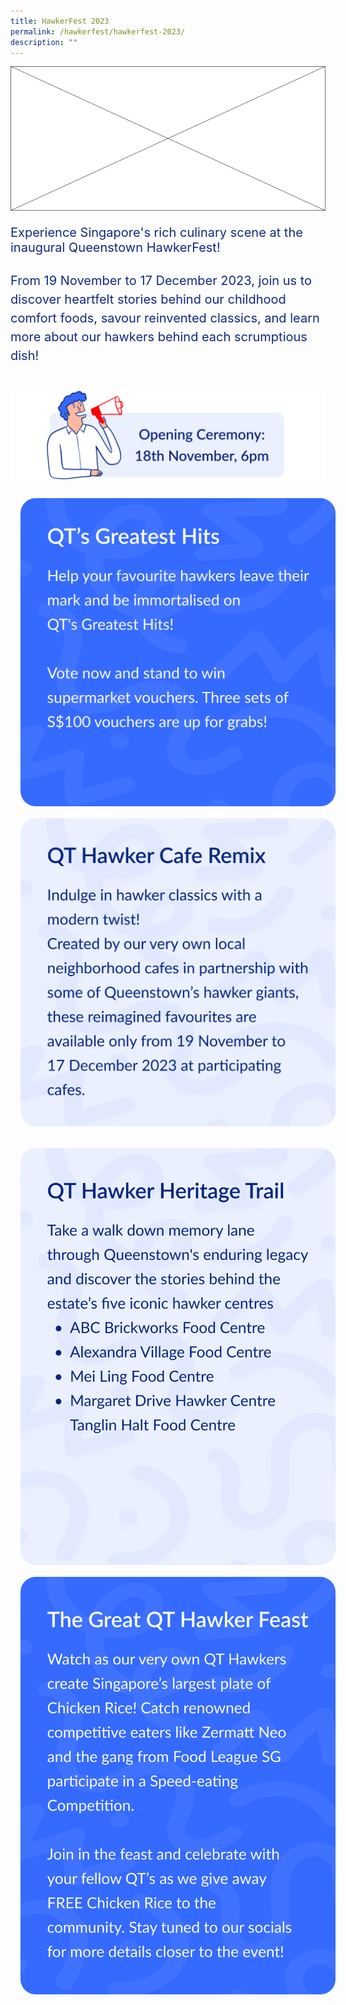 ```yaml
---
title: HawkerFest 2023
permalink: /hawkerfest/hawkerfest-2023/
description: ""
---
```

![](/images/HAWKERFEST/HAWKERFEST%202023/banner.png)

<div>
	<p class="body">
	Experience Singapore's rich culinary scene at the inaugural Queenstown HawkerFest! 
	</p>
	<p style="line-height: 1.5; padding-bottom: 16px" class="body">
	From 19 November to 17 December 2023, join us to discover heartfelt stories behind our childhood comfort foods, savour reinvented classics, and learn more about our hawkers behind each scrumptious dish!
	</p>
</div>

<div style="padding-bottom: 24px" class="sub-banner-website">
<img src="/images/HAWKERFEST/HAWKERFEST%202023/open-ceremony.png">
	<br>
</div>

<div class="sub-banner-mobile">
<img src="/images/HAWKERFEST/HAWKERFEST%202023/open-ceremony-mobile.png" style="padding-bottom: 40px; padding-top: 24px">
</div>

<div class="row">
	<div class="col-6">
		<img src="/images/HAWKERFEST/HAWKERFEST%202023/qt-greatest-hits.png" style="margin-bottom:16px;padding-left:16px;padding-right:16px">
	</div>
	<div class="col-6">
		<img src="/images/HAWKERFEST/HAWKERFEST%202023/qt-hawker-cafe-remix.png" style="margin-bottom:16px;padding-left:16px;padding-right:16px">
	</div>
</div>

<div class="sub-banner-website">
	<div style="margin-top:16px" class="row">
		<div class="col-6">
			<img src="/images/HAWKERFEST/HAWKERFEST%202023/qt-hawker-heritage-trail.png" style="margin-bottom:16px;padding-left:16px;padding-right:16px">
		</div>
		<div class="col-6">
			<img src="/images/HAWKERFEST/HAWKERFEST%202023/the-great-qt-hawker-feast.png" style="margin-bottom:16px;padding-left:16px;padding-right:16px">
		</div>
	</div>
</div>

<div class="sub-banner-mobile">
	<div style="padding-top:16px" class="row">
		<div class="col-6">
			<img src="/images/HAWKERFEST/HAWKERFEST%202023/the-great-qt-hawker-feast.png" style="margin-bottom:16px;padding-left:16px;padding-right:16px">
		</div>
		<div class="col-6">
			<img src="/images/HAWKERFEST/HAWKERFEST%202023/qt-hawker-heritage-trail.png" style="margin-bottom:16px;padding-left:16px;padding-right:16px">
		</div>
	</div>
</div>

<style>
.body {
	font-size: 20px;
	font-weight: 400;
	color: #102A80;
	padding-bottom: 6px;
}
	
.sub-banner-website {
		visibility: hidden;
		display: none;
	
	@media only screen and (min-width: 769px) {
		visibility: visible;
		display: block;
	}
}
	
.sub-banner-mobile {
		visibility: hidden;
		display: none;
	
		@media only screen and (max-width: 768px) {
		visibility: visible;
		display: block;
}
</style>